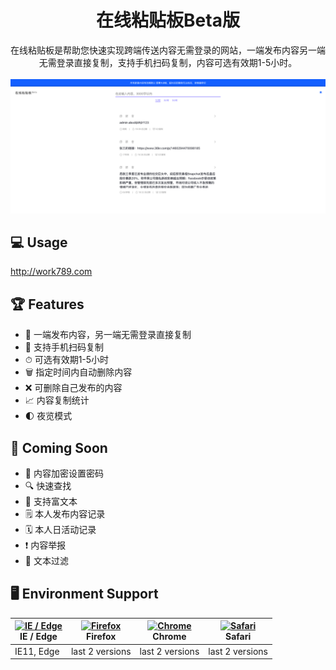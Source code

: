 
<h1 align="center">在线粘贴板Beta版</h1>

<div align="center">
  在线粘贴板是帮助您快速实现跨端传送内容无需登录的网站，一端发布内容另一端无需登录直接复制，支持手机扫码复制，内容可选有效期1-5小时。
</div>

<br>

<div align="center">
  <img src="./static/cover.png" width="800" />
</div>

## 💻 Usage

http://work789.com


## 🏆 Features

- 🚀 一端发布内容，另一端无需登录直接复制
- 📱 支持手机扫码复制
- ⏱ 可选有效期1-5小时
- 🗑 指定时间内自动删除内容
- ❌ 可删除自己发布的内容
- 📈 内容复制统计
- 🌓 夜览模式



## 🎉 Coming Soon

- 🔐 内容加密设置密码
- 🔍 快速查找
- 💎 支持富文本
- 🗒 本人发布内容记录
- 🗓 本人日活动记录
- ❗️ 内容举报
- 🔎 文本过滤


## 🖥 Environment Support

| [<img src="https://raw.githubusercontent.com/alrra/browser-logos/master/src/edge/edge_48x48.png" alt="IE / Edge" width="24px" height="24px" />](http://godban.github.io/browsers-support-badges/)<br>IE / Edge | [<img src="https://raw.githubusercontent.com/alrra/browser-logos/master/src/firefox/firefox_48x48.png" alt="Firefox" width="24px" height="24px" />](http://godban.github.io/browsers-support-badges/)<br>Firefox | [<img src="https://raw.githubusercontent.com/alrra/browser-logos/master/src/chrome/chrome_48x48.png" alt="Chrome" width="24px" height="24px" />](http://godban.github.io/browsers-support-badges/)<br>Chrome | [<img src="https://raw.githubusercontent.com/alrra/browser-logos/master/src/safari/safari_48x48.png" alt="Safari" width="24px" height="24px" />](http://godban.github.io/browsers-support-badges/)<br>Safari 
| --- | --- | --- | --- | 
| IE11, Edge | last 2 versions | last 2 versions | last 2 versions |


